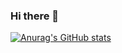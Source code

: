 ### Hi there 👋

[![Anurag's GitHub stats](https://github-readme-stats.vercel.app/api?username=yjcTW)](https://github.com/anuraghazra/github-readme-stats)
<!--
**yjcTW/yjcTW** is a ✨ _special_ ✨ repository because its `README.md` (this file) appears on your GitHub profile.

Here are some ideas to get you started:

- 🔭 I’m currently working on ...
- 🌱 I’m currently learning ...
- 👯 I’m looking to collaborate on ...
- 🤔 I’m looking for help with ...
- 💬 Ask me about ...
- 📫 How to reach me: ...
- 😄 Pronouns: ...
- ⚡ Fun fact: ...
-->
